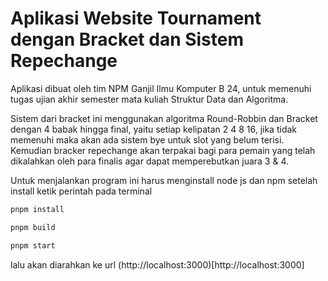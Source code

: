 # Aplikasi Website Tournament dengan Bracket dan Sistem Repechange
Aplikasi dibuat oleh tim NPM Ganjil Ilmu Komputer B 24, untuk memenuhi tugas ujian akhir semester mata kuliah Struktur Data dan Algoritma.

Sistem dari bracket ini menggunakan algoritma Round-Robbin dan Bracket dengan 4 babak hingga final, yaitu setiap kelipatan 2 4 8 16, jika tidak memenuhi maka akan ada sistem bye untuk slot yang belum terisi. Kemudian bracker repechange akan terpakai bagi para pemain yang telah dikalahkan oleh para finalis agar dapat memperebutkan juara 3 & 4.

Untuk menjalankan program ini harus menginstall node  js dan npm setelah install ketik perintah pada terminal
```bash
pnpm install

pnpm build

pnpm start
```

lalu akan diarahkan ke url (http://localhost:3000)[http://localhost:3000]